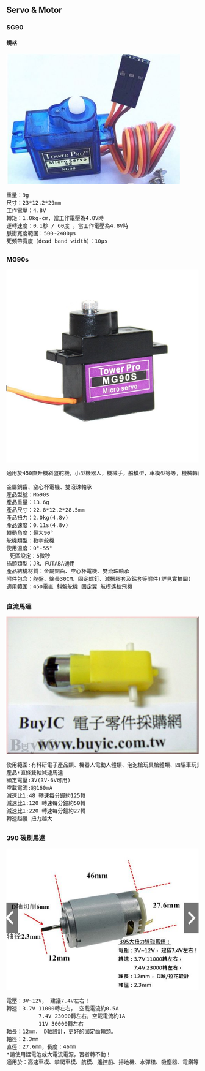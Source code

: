 ## Servo & Motor
### SG90
#### 規格
![SG90](https://github.com/jumbokh/FSSH-class/blob/main/images/sg90.JPG)
<pre>
重量：9g
尺寸：23*12.2*29mm
工作電壓：4.8V
轉矩：1.8kg-cm，當工作電壓為4.8V時
運轉速度：0.1秒 ∕ 60度 ，當工作電壓為4.8V時
脈衝寬度範圍：500~2400µs 
死頻帶寬度（dead band width）：10µs
</pre>
##
### MG90s
![MG90S](https://github.com/jumbokh/FSSH-class/blob/main/images/mg90s.jpg)
<pre>
適用於450直升機斜盤舵機，小型機器人，機械手，船模型，車模型等等，機械轉向，最大角度180度，

金屬銅齒、空心杯電機、雙滾珠軸承
產品型號：MG90s
產品重量：13.6g
產品尺寸：22.8*12.2*28.5mm
產品扭力：2.0kg(4.8v)
產品速度：0.11s(4.8v)
轉動角度：最大90°
舵機類型：數字舵機
使用溫度：0°-55°
 死區設定：5微秒
插頭類型：JR、FUTABA通用
產品結構材質：金屬銅齒、空心杯電機、雙滾珠軸承
附件包含：舵盤、線長30CM、固定螺釘、減振膠套及鋁套等附件(詳見實拍圖)
適用範圍：450電直 斜盤舵機 固定翼 航模遙控飛機
</pre>
##
### 直流馬達
![DC Motor](https://github.com/jumbokh/FSSH-class/blob/main/images/dcmotor.jpg)
<pre>
使用範圍:有科研電子產品類、機器人電動人體類、泡泡槍玩具槍體類、四驅車玩具汽車類、飛機玩具類、震動產品類等電動玩具產品
產品:直條雙軸減速馬達
額定電壓:3V(3V-6V可用)
空載電流:約160mA
減速比1:48 轉速每分鐘約125轉
減速比1:120 轉速每分鐘約50轉
減速比1:220 轉速每分鐘約27轉
轉速越慢 扭力越大
</pre>
##
### 390 碳刷馬達
![390 Motor](https://github.com/jumbokh/FSSH-class/blob/main/images/390motor.JPG)
<pre>
電壓：3V~12V， 建議7.4V左右！
轉速：3.7V 11000轉左右， 空載電流約0.5A
          7.4V 23000轉左右，空載電流約1A
          11V 30000轉左右
軸長：12mm， D軸設計，更好的固定齒輪類。
軸徑：2.3mm
直徑：27.6mm，長度：46mm
*請使用鋰電池或大電流電源，否者轉不動！
適用於：高速車模、攀爬車模、航模、遙控船、掃地機、水彈槍、吸塵器、電鑽等使用！
</pre>
